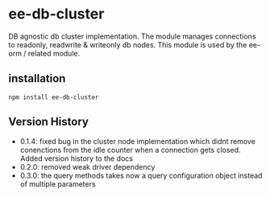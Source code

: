 # ee-db-cluster

DB agnostic db cluster implementation. The module manages connections to readonly, readwrite & writeonly db nodes. This module is used by the ee-orm / related module. 

## installation

    npm install ee-db-cluster

## Version History

- 0.1.4: fixed bug in the cluster node implementation which didnt remove conenctions from the idle counter when a connection gets closed. Added version history to the docs
- 0.2.0: removed weak driver dependency
- 0.3.0: the query methods takes now a query configuration object instead of multiple parameters